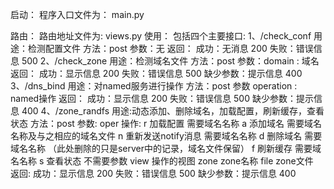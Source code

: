 启动：
    程序入口文件为： main.py

路由：
    路由地址文件为: views.py
使用：
    包括四个主要接口:
    1、/check_conf
        用途：检测配置文件
        方法：post
        参数：无
        返回：
            成功：无消息 200
            失败：错误信息 500
    2、/check_zone
        用途：检测域名文件
        方法：post
        参数：domain : 域名
        返回：
            成功：显示信息 200
            失败：错误信息 500
            缺少参数：提示信息 400
    3、/dns_bind
        用途：对named服务进行操作
        方法：post
        参数 operation : named操作
        返回：
            成功：显示信息 200
            失败：错误信息 500
            缺少参数：提示信息 400
    4、/zone_randfs
        用途:动态添加、删除域名，加载配置，刷新缓存，查看状态
        方法：post
        参数:
            oper 操作:
                r 加载配置       需要域名名称
                a 添加域名       需要域名名称及与之相应的域名文件
                n 重新发送notify消息      需要域名名称 
                d 删除域名       需要域名名称 （此处删除的只是server中的记录，域名文件保留）
                f 刷新缓存       需要域名名称
                s 查看状态       不需要参数
            view 操作的视图
            zone zone名称
            file zone文件         
        返回:
            成功：显示信息 200
            失败：错误信息 500
            缺少参数：提示信息 400